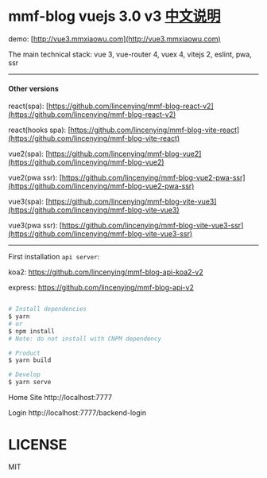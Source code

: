 # mmf-blog vuejs 3.0 v3         [中文说明](https://github.com/lincenying/mmf-blog-vite-vue3/blob/main/README_CN.md)

demo: [http://vue3.mmxiaowu.com](http://vue3.mmxiaowu.com)

The main technical stack: vue 3, vue-router 4, vuex 4, vitejs 2, eslint, pwa, ssr

---

#### Other versions

react(spa): [https://github.com/lincenying/mmf-blog-react-v2](https://github.com/lincenying/mmf-blog-react-v2)

react(hooks spa): [https://github.com/lincenying/mmf-blog-vite-react](https://github.com/lincenying/mmf-blog-vite-react)

vue2(spa): [https://github.com/lincenying/mmf-blog-vue2](https://github.com/lincenying/mmf-blog-vue2)

vue2(pwa ssr): [https://github.com/lincenying/mmf-blog-vue2-pwa-ssr](https://github.com/lincenying/mmf-blog-vue2-pwa-ssr)

vue3(spa): [https://github.com/lincenying/mmf-blog-vite-vue3](https://github.com/lincenying/mmf-blog-vite-vue3)

vue3(pwa ssr): [https://github.com/lincenying/mmf-blog-vite-vue3-ssr](https://github.com/lincenying/mmf-blog-vite-vue3-ssr)

---

First installation `api server`:

koa2: https://github.com/lincenying/mmf-blog-api-koa2-v2

express: https://github.com/lincenying/mmf-blog-api-v2

```bash

# Install dependencies
$ yarn
# or
$ npm install
# Note: do not install with CNPM dependency

# Product
$ yarn build

# Develop
$ yarn serve
```

Home Site
http://localhost:7777

Login
http://localhost:7777/backend-login

# LICENSE

MIT
